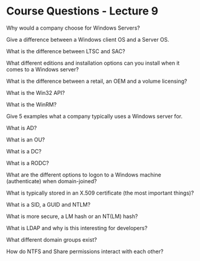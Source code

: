 # Course Questions - Lecture 9

Why would a company choose for Windows Servers?
>

Give a difference between a Windows client OS and a Server OS.
>

What is the difference between LTSC and SAC?
>

What different editions and installation options can you install when it comes to a Windows server?
>

What is the difference between a retail, an OEM and a volume licensing?
>

What is the Win32 API?
>

What is the WinRM?
>

Give 5 examples what a company typically uses a Windows server for.
>

What is AD?
>

What is an OU?
>

What is a DC?
>

What is a RODC?
>

What are the different options to logon to a Windows machine (authenticate) when domain-joined?
>

What is typically stored in an X.509 certificate (the most important things)?
>

What is a SID, a GUID and NTLM?
>

What is more secure, a LM hash or an NT(LM) hash?
>

What is LDAP and why is this interesting for developers?
>

What different domain groups exist?
>

How do NTFS and Share permissions interact with each other?
>

